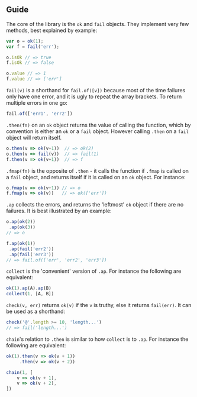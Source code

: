 ## Guide

The core of the library is the `ok` and `fail` objects. They
implement very few methods, best explained by example:

```js
var o = ok(1);
var f = fail('err');

o.isOk // => true
f.isOk // => false

o.value // => 1
f.value // => ['err']
```

`fail(v)` is a shorthand for `fail.of([v])` because most of
the time failures only have one error, and it is ugly to
repeat the array brackets. To return multiple errors in one go:

```js
fail.of(['err1', 'err2'])
```

`.then(fn)` on an `ok` object returns the value of calling the
function, which by convention is either an `ok` or a `fail`
object. However calling `.then` on a `fail` object will return
itself.

```js
o.then(v => ok(v+1))  // => ok(2)
o.then(v => fail(v))  // => fail(1)
f.then(v => ok(v+1))  // => f
```

`.fmap(fn)` is the opposite of `.then` - it calls the function
if `.fmap` is called on a `fail` object, and returns itself if
it is called on an `ok` object. For instance:

```js
o.fmap(v => ok(v+1)) // => o
f.fmap(v => ok(v))   // => ok(['err'])
```

`.ap` collects the errors, and returns the 'leftmost' `ok` object
if there are no failures. It is best illustrated by an example:

```js
o.ap(ok(2))
 .ap(ok(3))
// => o

f.ap(ok(1))
 .ap(fail('err2'))
 .ap(fail('err3'))
// => fail.of(['err', 'err2', 'err3'])
```

`collect` is the 'convenient' version of `.ap`. For instance
the following are equivalent:

```js
ok(1).ap(A).ap(B)
collect(1, [A, B])
```

`check(v, err)` returns `ok(v)` if the `v` is truthy, else it
returns `fail(err)`. It can be used as a shorthand:

```js
check('@'.length >= 10, 'length...')
// => fail('length...')
```

`chain`'s relation to `.then` is similar to how `collect` is
to `.ap`. For instance the following are equivalent:

```js
ok(1).then(v => ok(v + 1))
     .then(v => ok(v + 2))

chain(1, [
    v => ok(v + 1),
    v => ok(v + 2),
])
```
